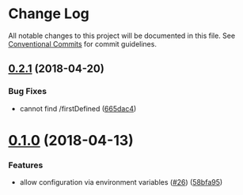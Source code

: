 # Change Log

All notable changes to this project will be documented in this file.
See [Conventional Commits](https://conventionalcommits.org) for commit guidelines.

<a name="0.2.1"></a>
## [0.2.1](http://github.com/jdolle/graphql-prefab/compare/v0.2.0...v0.2.1) (2018-04-20)


### Bug Fixes

* cannot find /firstDefined ([665dac4](http://github.com/jdolle/graphql-prefab/commits/665dac4))




<a name="0.1.0"></a>
# [0.1.0](http://github.com/jdolle/graphql-prefab/compare/0.0.2...0.1.0) (2018-04-13)


### Features

* allow configuration via environment variables ([#26](http://github.com/jdolle/graphql-prefab/issues/26)) ([58bfa95](http://github.com/jdolle/graphql-prefab/commits/58bfa95))
